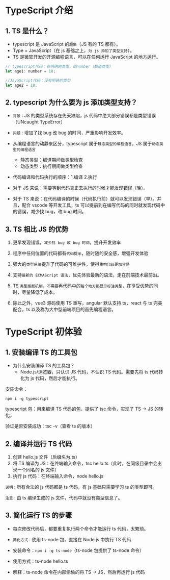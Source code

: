 # TypeScript 介绍

## 1. TS 是什么？

- typescript 是 JavaScript 的`超集`（JS 有的 TS 都有）。
- Type + JavaScript（在 js 基础之上，`为 js 添加了类型支持`）。
- TS 是微软开发的开源编程语言，可以在任何运行 JavaScript 的地方运行。

```js
// typescript代码：有明确的类型，即number（数值类型）
let age1: number = 18;

//JavaScript代码：没有明确的类型
let age2 = 18;
```

## 2. typescript 为什么要为 js 添加类型支持？

- `背景：`JS 的类型系统存在先天缺陷，js 代码中绝大部分错误都是类型错误（UNcaught TypeError）

- `问题：`增加了找 bug 改 bug 的时间，严重影响开发效率。

- 从编程语言的动静来区分，typescript 属于`静态类型的编程语言`，JS 属于`动态类型的编程语言`

  - 静态类型：编译期间做类型检查
  - 动态类型：执行期间做类型检查

- 代码编译和代码执行的顺序：1.编译 2.执行

- 对于 JS 来说：需要等到代码真正去执行的时候才能发现错误（晚）。
- 对于 TS 来说：在代码编译的时候（代码执行前）就可以发现错误（早）。并且，配合 vscode 等开发工具，ts 可以提前到在编写代码的同时就发现代码中的错误，减少找 bug，改 bug 时间。

## 3. TS 相比 JS 的优势

1. 更早发现错误，`减少找 bug 改 bug 时间`，提升开发效率

2. 程序中任何位置的代码都有`代码提示`，随时随的安全感，增强开发体验

3. 强大的`类型系统`提升了代码的可维护性，使得`重构代码更加容易`

4. 支持`最新的 ECMAScript 语法`，优先体验最新的语法，走在前端技术最前沿。

5. TS `类型推断机制`，`不需要`再代码中的`每个地方都显示标注类型`，在享受优势的同时，尽量降低了成本。

6. 除此之外，vue3 源码使用 TS 重写，angular 默认支持 ts，react 与 ts 完美配合，ts 以及称为大中型前端项目的首先编程语言。

# TypeScript 初体验

## 1. 安装编译 TS 的工具包

- 为什么安装编译 TS 的工具包？
  - Node.js/浏览器，只认识 JS 代码，不认识 TS 代码。需要先将 ts 代码转化为 js 代码，然后才能执行。

安装命令：

```
npm i -g typescript
```

typescript 包：用来编译 TS 代码的包，提供了 tsc 命令，实现了 TS -> JS 的转化。

验证是否安装成功：tsc -v（查看 ts 的版本）

## 2. 编译并运行 TS 代码

1. 创建 hello.js 文件（后缀名为.ts）
2. 将 TS 编译为 JS：在终端输入命令，tsc hello.ts（此时，在同级目录中会出现一个同名的 js 文件）
3. 执行 js 代码：在终端输入命令，node hello.js

`说明：`所有合法的 js 代码都是 ts 代码，有 js 基础只需要学习 ts 的类型即可。

`注意：`由 ts 编译生成的 js 文件，代码中就没有类型信息了。

## 3. 简化运行 TS 的步骤

- 每次修改代码后，都要重复执行两个命令才能运行 ts 代码，太繁琐。

- `简化方式：`使用 ts-node 包，直接在 Node.js 中执行 TS 代码

- 安装命令：`npm i -g ts-node`（ts-node 包提供了 ts-node 命令）

- 使用方式：ts-node hello.ts

- 解释：ts-node 命令在内部偷偷的将 TS -> JS，然后再运行 js 代码
